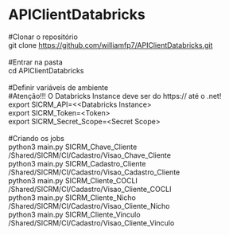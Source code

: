 # APIClientDatabricks
#Clonar o repositório<br/>
git clone https://github.com/williamfp7/APIClientDatabricks.git<br/>
<br/>
#Entrar na pasta<br/>
cd APIClientDatabricks<br/>
<br/>
#Definir variáveis de ambiente<br/>
#Atenção!!! O Databricks Instance deve ser do https:// até o .net!<br/>
export SICRM_API=&#060;<Databricks Instance&#062;<br/>
export SICRM_Token=&#060;Token&#062;<br/>
export SICRM_Secret_Scope=&#060;Secret Scope&#062;<br/>
<br/>
#Criando os jobs<br/>
python3 main.py SICRM_Chave_Cliente /Shared/SICRM/CI/Cadastro/Visao_Chave_Cliente<br/>
python3 main.py SICRM_Cadastro_Cliente /Shared/SICRM/CI/Cadastro/Visao_Cadastro_Cliente<br/>
python3 main.py SICRM_Cliente_COCLI /Shared/SICRM/CI/Cadastro/Visao_Cliente_COCLI<br/>
python3 main.py SICRM_Cliente_Nicho /Shared/SICRM/CI/Cadastro/Visao_Cliente_Nicho<br/>
python3 main.py SICRM_Cliente_Vinculo /Shared/SICRM/CI/Cadastro/Visao_Cliente_Vinculo<br/>
